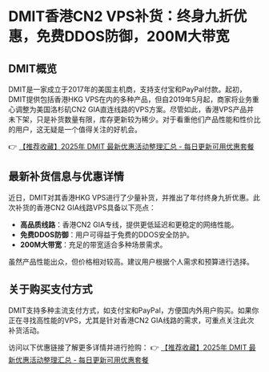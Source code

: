 # DMIT香港CN2 VPS补货：终身九折优惠，免费DDOS防御，200M大带宽

## DMIT概览

DMIT是一家成立于2017年的美国主机商，支持支付宝和PayPal付款。起初，DMIT提供包括香港HKG VPS在内的多种产品，但自2019年5月起，商家将业务重心调整为美国洛杉矶CN2 GIA直连线路的VPS方案。尽管如此，香港VPS产品并未下架，只是补货数量有限，库存更新较为稀少。对于看重他们产品性能和性价比的用户，这无疑是一个值得关注的好机会。

👉 [【推荐收藏】2025年 DMIT 最新优惠活动整理汇总 - 每日更新可用优惠套餐](https://bit.ly/dmit_coupon)

## 最新补货信息与优惠详情

近日，DMIT对其香港HKG VPS进行了少量补货，并推出了年付终身九折优惠。此次补货的香港CN2 GIA线路VPS具备以下亮点：

- **高品质线路**：香港CN2 GIA专线，提供更低延迟和更稳定的网络性能。
- **免费DDOS防御**：用户可得益于免费的DDOS安全防护。
- **200M大带宽**：充足的带宽适合多种场景需求。

虽然产品性能出众，但价格相对较高。建议用户根据个人需求和预算进行选择。

## 关于购买支付方式

DMIT支持多种主流支付方式，如支付宝和PayPal，方便国内外用户购买。如果你正在寻找高性能的VPS，尤其是针对香港CN2 GIA线路的需求，可重点关注此次补货活动。

访问以下优惠链接了解更多详情并进行抢购：
👉 [【推荐收藏】2025年 DMIT 最新优惠活动整理汇总 - 每日更新可用优惠套餐](https://bit.ly/dmit_coupon)